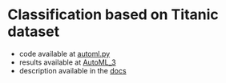# Classification based on Titanic dataset

- code available at [automl.py](https://github.com/mljar/mljar-examples/blob/master/Titanic_Classification/automl.py)
- results available at [AutoML_3](https://github.com/mljar/mljar-examples/blob/master/Titanic_Classification/AutoML_3)
- description available in the [docs](https://supervised.mljar.com/tutorials/titanic/)
